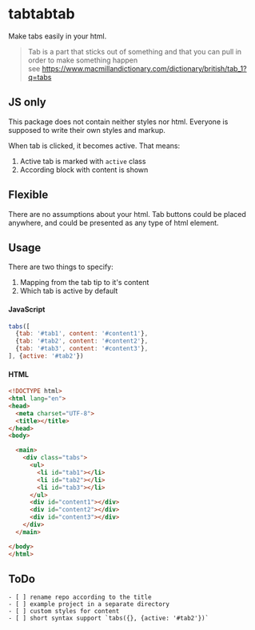 # tabtabtab

Make tabs easily in your html.

> Tab is a part that sticks out of something and that you can pull in order to make something happen  
> see https://www.macmillandictionary.com/dictionary/british/tab_1?q=tabs  

## JS only

This package does not contain neither styles nor html. Everyone is supposed to write their own styles and markup.

When tab is clicked, it becomes active. That means:
1. Active tab is marked with `active` class
2. According block with content is shown

## Flexible

There are no assumptions about your html. Tab buttons could be placed anywhere, and could be presented as any type of html element.

## Usage

There are two things to specify:
1. Mapping from the tab tip to it's content
2. Which tab is active by default

#### JavaScript
```js 
tabs([
  {tab: '#tab1', content: '#content1'},
  {tab: '#tab2', content: '#content2'},
  {tab: '#tab3', content: '#content3'},
], {active: '#tab2'})
```

#### HTML
```html
<!DOCTYPE html>
<html lang="en">
<head>
  <meta charset="UTF-8">
  <title></title>
</head>
<body>

  <main>
    <div class="tabs">
      <ul>
        <li id="tab1"></li>
        <li id="tab2"></li>
        <li id="tab3"></li>
      </ul>
      <div id="content1"></div>
      <div id="content2"></div>
      <div id="content3"></div>
    </div>
  </main>

</body>
</html>

```

## ToDo

    - [ ] rename repo according to the title
    - [ ] example project in a separate directory
    - [ ] custom styles for content 
    - [ ] short syntax support `tabs({}, {active: '#tab2'})`
